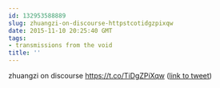 ```yaml
---
id: 132953588889
slug: zhuangzi-on-discourse-httpstcotidgzpixqw
date: 2015-11-10 20:25:40 GMT
tags:
- transmissions from the void
title: ''
---
```

zhuangzi on discourse https://t.co/TiDgZPiXqw (<a href="http://twitter.com/mxbees/status/664174154783047685">link to tweet</a>)